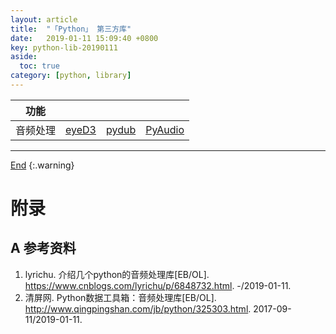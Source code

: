 ```yaml
---
layout: article
title:  "「Python」 第三方库"
date:   2019-01-11 15:09:40 +0800
key: python-lib-20190111
aside:
  toc: true
category: [python, library]
---
```

<span id='head'></span>  


| 功能 |  |  |  |
| --- | --- | --- | --- |   
| 音频处理 | [eyeD3](/python/pythonlibrary/2019/01/11/eyeD3.html) | [pydub](/python/pythonlibrary/2019/01/11/pydub.html) | [PyAudio](/python/pythonlibrary/2019/01/11/pyaudio.html) |  


-------------------  
[End](#head)
{:.warning}  



# 附录
## A 参考资料
1. lyrichu. 介绍几个python的音频处理库[EB/OL]. <https://www.cnblogs.com/lyrichu/p/6848732.html>. -/2019-01-11.    
2. 清屏网. Python数据工具箱：音频处理库[EB/OL]. <http://www.qingpingshan.com/jb/python/325303.html>. 2017-09-11/2019-01-11.  
